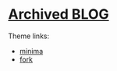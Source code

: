 # [Archived BLOG](https://kalay.iliu.net/)

Theme links:

- [minima](https://github.com/jekyll/minima)
- [fork](https://github.com/iliu-net/minima)

